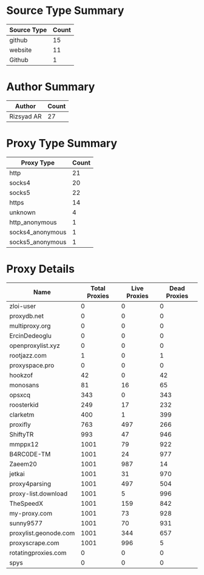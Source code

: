 # Source Type Summary

| Source Type | Count |
|-------------|-------|
| github | 15 |
| website | 11 |
| Github | 1 |


# Author Summary

| Author | Count |
|--------|-------|
| Rizsyad AR | 27 |


# Proxy Type Summary

| Proxy Type | Count |
|------------|-------|
| http | 21 |
| socks4 | 20 |
| socks5 | 22 |
| https | 14 |
| unknown | 4 |
| http_anonymous | 1 |
| socks4_anonymous | 1 |
| socks5_anonymous | 1 |


# Proxy Details

| Name | Total Proxies | Live Proxies | Dead Proxies |
|------|---------------|--------------|---------------|
| zloi-user | 0 | 0 | 0 |
| proxydb.net | 0 | 0 | 0 |
| multiproxy.org | 0 | 0 | 0 |
| ErcinDedeoglu | 0 | 0 | 0 |
| openproxylist.xyz | 0 | 0 | 0 |
| rootjazz.com | 1 | 0 | 1 |
| proxyspace.pro | 0 | 0 | 0 |
| hookzof | 42 | 0 | 42 |
| monosans | 81 | 16 | 65 |
| opsxcq | 343 | 0 | 343 |
| roosterkid | 249 | 17 | 232 |
| clarketm | 400 | 1 | 399 |
| proxifly | 763 | 497 | 266 |
| ShiftyTR | 993 | 47 | 946 |
| mmppx12 | 1001 | 79 | 922 |
| B4RC0DE-TM | 1001 | 24 | 977 |
| Zaeem20 | 1001 | 987 | 14 |
| jetkai | 1001 | 31 | 970 |
| proxy4parsing | 1001 | 497 | 504 |
| proxy-list.download | 1001 | 5 | 996 |
| TheSpeedX | 1001 | 159 | 842 |
| my-proxy.com | 1001 | 73 | 928 |
| sunny9577 | 1001 | 70 | 931 |
| proxylist.geonode.com | 1001 | 344 | 657 |
| proxyscrape.com | 1001 | 996 | 5 |
| rotatingproxies.com | 0 | 0 | 0 |
| spys | 0 | 0 | 0 |
